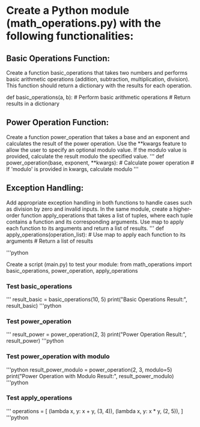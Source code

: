 # Create a Python module (math_operations.py) with the following functionalities:

## Basic Operations Function:

Create a function basic_operations that takes two numbers and performs basic arithmetic operations (addition, subtraction, multiplication, division). This function should return a dictionary with the results for each operation.

def basic_operations(a, b):
    # Perform basic arithmetic operations
    # Return results in a dictionary

## Power Operation Function:
Create a function power_operation that takes a base and an exponent and calculates the result of the power operation. Use the **kwargs feature to allow the user to specify an optional modulo value. If the modulo value is provided, calculate the result modulo the specified value.
'''
def power_operation(base, exponent, **kwargs):
    # Calculate power operation
    # If 'modulo' is provided in kwargs, calculate modulo
'''

## Exception Handling:
Add appropriate exception handling in both functions to handle cases such as division by zero and invalid inputs.
In the same module, create a higher-order function apply_operations that takes a list of tuples, where each tuple contains a function and its corresponding arguments. Use map to apply each function to its arguments and return a list of results.
'''
def apply_operations(operation_list):
    # Use map to apply each function to its arguments
    # Return a list of results

'''python

Create a script (main.py) to test your module:
from math_operations import basic_operations, power_operation, apply_operations

### Test basic_operations
'''
result_basic = basic_operations(10, 5)
print("Basic Operations Result:", result_basic)
'''python
### Test power_operation
'''
result_power = power_operation(2, 3)
print("Power Operation Result:", result_power)
'''python
### Test power_operation with modulo
'''python
result_power_modulo = power_operation(2, 3, modulo=5)
print("Power Operation with Modulo Result:", result_power_modulo)
'''python
### Test apply_operations
'''
operations = [
    (lambda x, y: x + y, (3, 4)),
    (lambda x, y: x * y, (2, 5)),
]
'''python